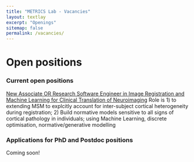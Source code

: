 ```yaml
---
title: "METRICS Lab - Vacancies"
layout: textlay
excerpt: "Openings"
sitemap: false
permalink: /vacancies/
---
```


# Open positions

### Current open positions
[New Associate OR Research Software Engineer in Image Registration and Machine Learning for Clinical Translation of Neuroimaging](https://www.jobs.ac.uk/job/CKC160/research-associate-or-research-software-engineer-in-image-registration-and-machine-learning-for-clinical-translation-of-neuroimaging) Role is 1) to extending MSM to explcitly account for inter-subject cortical heterogeneity during registration; 2) Build normative models sensitive to all signs of cortical pathology in individuals; using Machine Learning, discrete optimisation, normative/generative modelling



### Applications for PhD and Postdoc positions
Coming soon!

<br>
<br>
<br>
<br>
